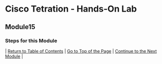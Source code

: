 # Cisco Tetration - Hands-On Lab
  
## Module15
  

### Steps for this Module  


  

| [Return to Table of Contents](https://onstakinc.github.io/cisco-tetration-hol/labguide/) | [Go to Top of the Page](https://onstakinc.github.io/cisco-tetration-hol/labguide/module15/) | [Continue to the Next Module](https://onstakinc.github.io/cisco-tetration-hol/labguide/module16/) |